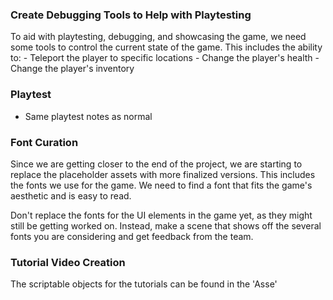 
### Create Debugging Tools to Help with Playtesting

To aid with playtesting, debugging, and showcasing the game, we need some tools to control the current state of the game. This includes the ability to:
	- Teleport the player to specific locations
	- Change the player's health
	- Change the player's inventory

### Playtest
- Same playtest notes as normal
### Font Curation

Since we are getting closer to the end of the project, we are starting to replace the placeholder assets with more finalized versions. This includes the fonts we use for the game. We need to find a font that fits the game's aesthetic and is easy to read.

Don't replace the fonts for the UI elements in the game yet, as they might still be getting worked on. Instead, make a scene that shows off the several fonts you are considering and get feedback from the team.

### Tutorial Video Creation
The scriptable objects for the tutorials can be found in the 'Asse'
